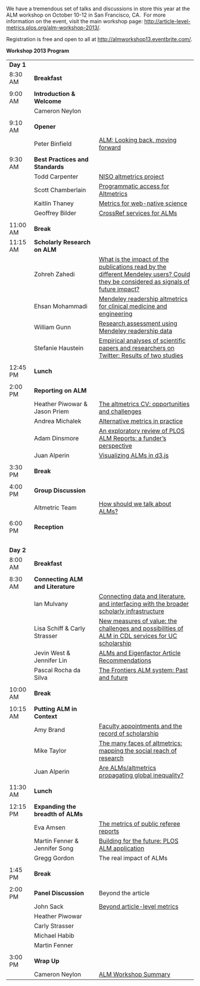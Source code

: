 We have a tremendous set of talks and discussions in store this year at the ALM workshop on October 10-12 in San Francisco, CA.  For more information on the event, visit the main workshop page: <a href="http://article-level-metrics.plos.org/alm-workshop-2013/">http://article-level-metrics.plos.org/alm-workshop-2013/</a>.

Registration is free and open to all at <a href="http://almworkshop13.eventbrite.com/">http://almworkshop13.eventbrite.com/</a>.

<strong>Workshop 2013 Program</strong>
<table dir="ltr" cellspacing="0" cellpadding="0"><col width="72" /> <col width="240" /> <col width="375" />
<tbody>
<tr>
<td><strong>Day 1</strong></td>
<td></td>
<td></td>
</tr>
<tr>
<td style="text-align: left">8:30 AM</td>
<td><strong>Breakfast</strong></td>
<td></td>
</tr>
<tr>
<td></td>
<td></td>
<td></td>
</tr>
<tr>
<td style="text-align: left">9:00 AM</td>
<td><strong>Introduction &amp; Welcome</strong></td>
<td></td>
</tr>
<tr>
<td></td>
<td>Cameron Neylon</td>
<td></td>
</tr>
<tr>
<td></td>
<td></td>
<td></td>
</tr>
<tr>
<td>9:10 AM</td>
<td><strong>Opener</strong></td>
<td></td>
</tr>
<tr>
<td></td>
<td>Peter Binfield</td>
<td><a href="http://article-level-metrics.plos.org/files/2013/10/Binfield.pptx">ALM: Looking back, moving forward</a></td>
</tr>
<tr>
<td></td>
<td></td>
<td></td>
</tr>
<tr>
<td>9:30 AM</td>
<td><strong>Best Practices and Standards</strong></td>
<td></td>
</tr>
<tr>
<td></td>
<td>Todd Carpenter</td>
<td><a href="http://article-level-metrics.plos.org/files/2013/10/Carpenter.pdf">NISO altmetrics project</a></td>
</tr>
<tr>
<td></td>
<td>Scott Chamberlain</td>
<td><a href="http://article-level-metrics.plos.org/files/2013/10/Chamberlain.pdf">Programmatic access for Altmetrics</a></td>
</tr>
<tr>
<td></td>
<td>Kaitlin Thaney</td>
<td><a href="http://article-level-metrics.plos.org/files/2013/10/Thaney.pdf">Metrics for web-native science</a></td>
</tr>
<tr>
<td></td>
<td>Geoffrey Bilder</td>
<td><a href="http://article-level-metrics.plos.org/files/2013/10/Bilder.pdf">CrossRef services for ALMs</a></td>
</tr>
<tr>
<td></td>
<td></td>
<td></td>
</tr>
<tr>
<td>11:00 AM</td>
<td><strong>Break</strong></td>
<td></td>
</tr>
<tr>
<td>11:15 AM</td>
<td><strong>Scholarly Research on ALM</strong></td>
<td></td>
</tr>
<tr>
<td></td>
<td>Zohreh Zahedi</td>
<td><a href="http://article-level-metrics.plos.org/files/2013/10/Zahedi.pptx">What is the impact of the publications read by the different Mendeley users? Could they be considered as signals of future impact?</a></td>
</tr>
<tr>
<td></td>
<td>Ehsan Mohammadi</td>
<td><a href="http://article-level-metrics.plos.org/files/2013/10/Mohammadi.pptx">Mendeley readership altmetrics for clinical medicine and engineering</a></td>
</tr>
<tr>
<td></td>
<td>William Gunn</td>
<td><a href="http://article-level-metrics.plos.org/files/2013/10/Gunn.pptx">Research assessment using Mendeley readership data</a></td>
</tr>
<tr>
<td></td>
<td>Stefanie Haustein</td>
<td><a href="http://article-level-metrics.plos.org/files/2013/10/Haustein.pptx">Empirical analyses of scientific papers and researchers on Twitter: Results of two studies</a></td>
</tr>
<tr>
<td></td>
<td></td>
<td></td>
</tr>
<tr>
<td>12:45 PM</td>
<td><strong>Lunch</strong></td>
<td></td>
</tr>
<tr>
<td></td>
<td></td>
<td></td>
</tr>
<tr>
<td>2:00 PM</td>
<td><strong>Reporting on ALM</strong></td>
<td></td>
</tr>
<tr>
<td></td>
<td>Heather Piwowar &amp; Jason Priem</td>
<td><a href="http://article-level-metrics.plos.org/files/2013/10/Piwowar-Priem.pdf">The altmetrics CV: opportunities and challenges</a></td>
</tr>
<tr>
<td></td>
<td>Andrea Michalek</td>
<td><a href="http://article-level-metrics.plos.org/files/2013/10/Michalek.pptx">Alternative metrics in practice</a></td>
</tr>
<tr>
<td></td>
<td>Adam Dinsmore</td>
<td><a href="http://article-level-metrics.plos.org/files/2013/10/Dinsmore.pptx">An exploratory review of PLOS ALM Reports: a funder’s perspective</a></td>
</tr>
<tr>
<td></td>
<td>Juan Alperin</td>
<td><a href="http://article-level-metrics.plos.org/files/2013/10/Alperin.visualizingalms.pdf">Visualizing ALMs in d3.js</a></td>
</tr>
<tr>
<td></td>
<td></td>
<td></td>
</tr>
<tr>
<td>3:30 PM</td>
<td><strong>Break</strong></td>
<td></td>
</tr>
<tr>
<td></td>
<td></td>
<td></td>
</tr>
<tr>
<td>4:00 PM</td>
<td><strong>Group Discussion</strong></td>
<td></td>
</tr>
<tr>
<td></td>
<td>Altmetric Team</td>
<td><a href="http://article-level-metrics.plos.org/files/2013/09/PLOS_ALM_Workshop.pdf">How should we talk about ALMs?</a></td>
</tr>
<tr>
<td></td>
<td></td>
<td></td>
</tr>
<tr>
<td>6:00 PM</td>
<td><strong>Reception</strong></td>
<td></td>
</tr>
<tr>
<td>&nbsp;</td>
<td></td>
<td></td>
</tr>
<tr>
<td><strong>Day 2</strong></td>
<td><strong> </strong></td>
<td></td>
</tr>
<tr>
<td>8:00 AM</td>
<td><strong>Breakfast</strong></td>
<td></td>
</tr>
<tr>
<td></td>
<td></td>
<td></td>
</tr>
<tr>
<td>8:30 AM</td>
<td><strong>Connecting ALM and Literature</strong></td>
<td></td>
</tr>
<tr>
<td></td>
<td>Ian Mulvany</td>
<td><a href="http://article-level-metrics.plos.org/files/2013/10/Mulvany.pdf">Connecting data and literature, and interfacing with the broader scholarly infrastructure</a></td>
</tr>
<tr>
<td></td>
<td>Lisa Schiff &amp; Carly Strasser</td>
<td><a href="http://article-level-metrics.plos.org/files/2013/10/StrasserSchiff.pdf">New measures of value: the challenges and possibilities of ALM in CDL services for UC scholarship</a></td>
</tr>
<tr>
<td></td>
<td>Jevin West &amp; Jennifer Lin</td>
<td><a href="http://article-level-metrics.plos.org/files/2013/10/West.pdf">ALMs and Eigenfactor Article Recommendations</a></td>
</tr>
<tr>
<td></td>
<td>Pascal Rocha da Silva</td>
<td><a href="http://article-level-metrics.plos.org/files/2013/10/Rocha-de-Silva.pptm">The Frontiers ALM system: Past and future</a></td>
</tr>
<tr>
<td></td>
<td></td>
<td></td>
</tr>
<tr>
<td>10:00 AM</td>
<td><strong>Break</strong></td>
<td></td>
</tr>
<tr>
<td></td>
<td></td>
<td></td>
</tr>
<tr>
<td>10:15 AM</td>
<td><strong>Putting ALM in Context</strong></td>
<td></td>
</tr>
<tr>
<td></td>
<td>Amy Brand</td>
<td><a href="http://article-level-metrics.plos.org/files/2013/10/Brand.pptx">Faculty appointments and the record of scholarship</a></td>
</tr>
<tr>
<td></td>
<td>Mike Taylor</td>
<td><a href="http://article-level-metrics.plos.org/files/2013/10/Taylor.pptx">The many faces of altmetrics: mapping the social reach of research</a></td>
</tr>
<tr>
<td></td>
<td>Juan Alperin</td>
<td><a href="http://article-level-metrics.plos.org/files/2013/10/Alperin.inequality.pdf">Are ALMs/altmetrics propagating global inequality?</a></td>
</tr>
<tr>
<td></td>
<td></td>
<td></td>
</tr>
<tr>
<td>11:30 AM</td>
<td><strong>Lunch</strong></td>
<td></td>
</tr>
<tr>
<td></td>
<td></td>
<td></td>
</tr>
<tr>
<td>12:15 PM</td>
<td><strong>Expanding the breadth of ALMs</strong></td>
<td></td>
</tr>
<tr>
<td></td>
<td><strong></strong>Eva Amsen</td>
<td><a href="http://article-level-metrics.plos.org/files/2013/10/Amsen.pdf">The metrics of public referee reports</a></td>
</tr>
<tr>
<td></td>
<td>Martin Fenner &amp; Jennifer Song</td>
<td><a href="http://article-level-metrics.plos.org/files/2013/10/SongFenner.pdf">Building for the future: PLOS ALM application</a></td>
</tr>
<tr>
<td></td>
<td>Gregg Gordon</td>
<td>The real impact of ALMs</td>
</tr>
<tr>
<td></td>
<td></td>
<td></td>
</tr>
<tr>
<td>1:45 PM</td>
<td><strong>Break</strong></td>
<td></td>
</tr>
<tr>
<td></td>
<td></td>
<td></td>
</tr>
<tr>
<td>2:00 PM</td>
<td><strong>Panel Discussion</strong></td>
<td>Beyond the article</td>
</tr>
<tr>
<td></td>
<td>John Sack</td>
<td><a href="http://article-level-metrics.plos.org/files/2013/10/Sack.pptx">Beyond article-level metrics</a></td>
</tr>
<tr>
<td></td>
<td>Heather Piwowar</td>
<td></td>
</tr>
<tr>
<td></td>
<td>Carly Strasser</td>
<td></td>
</tr>
<tr>
<td></td>
<td>Michael Habib</td>
<td></td>
</tr>
<tr>
<td></td>
<td>Martin Fenner</td>
<td></td>
</tr>
<tr>
<td></td>
<td></td>
<td></td>
</tr>
<tr>
<td>3:00 PM</td>
<td><strong>Wrap Up</strong></td>
<td></td>
</tr>
<tr>
<td></td>
<td>Cameron Neylon</td>
<td><a href="http://article-level-metrics.plos.org/files/2013/10/Neylon.pptx">ALM Workshop Summary</a></td>
</tr>
</tbody>
</table>
